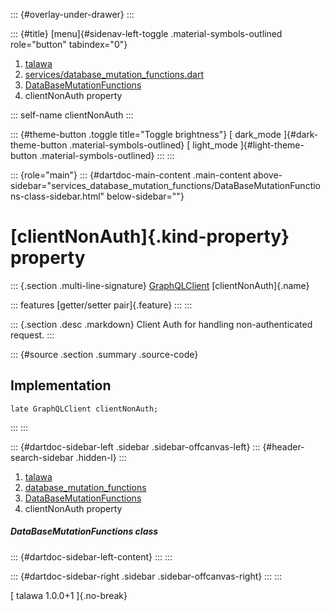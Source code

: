 ::: {#overlay-under-drawer}
:::

::: {#title}
[menu]{#sidenav-left-toggle .material-symbols-outlined role="button"
tabindex="0"}

1.  [talawa](../../index.html)
2.  [services/database_mutation_functions.dart](../../services_database_mutation_functions/)
3.  [DataBaseMutationFunctions](../../services_database_mutation_functions/DataBaseMutationFunctions-class.html)
4.  clientNonAuth property

::: self-name
clientNonAuth
:::

::: {#theme-button .toggle title="Toggle brightness"}
[ dark_mode ]{#dark-theme-button .material-symbols-outlined} [
light_mode ]{#light-theme-button .material-symbols-outlined}
:::
:::

::: {role="main"}
::: {#dartdoc-main-content .main-content above-sidebar="services_database_mutation_functions/DataBaseMutationFunctions-class-sidebar.html" below-sidebar=""}
<div>

# [clientNonAuth]{.kind-property} property

</div>

::: {.section .multi-line-signature}
[GraphQLClient](https://pub.dev/documentation/graphql/5.2.0-beta.9/graphql/GraphQLClient-class.html)
[clientNonAuth]{.name}

::: features
[getter/setter pair]{.feature}
:::
:::

::: {.section .desc .markdown}
Client Auth for handling non-authenticated request.
:::

::: {#source .section .summary .source-code}
## Implementation

``` language-dart
late GraphQLClient clientNonAuth;
```
:::
:::

::: {#dartdoc-sidebar-left .sidebar .sidebar-offcanvas-left}
::: {#header-search-sidebar .hidden-l}
:::

1.  [talawa](../../index.html)
2.  [database_mutation_functions](../../services_database_mutation_functions/)
3.  [DataBaseMutationFunctions](../../services_database_mutation_functions/DataBaseMutationFunctions-class.html)
4.  clientNonAuth property

##### DataBaseMutationFunctions class

::: {#dartdoc-sidebar-left-content}
:::
:::

::: {#dartdoc-sidebar-right .sidebar .sidebar-offcanvas-right}
:::
:::

[ talawa 1.0.0+1 ]{.no-break}

